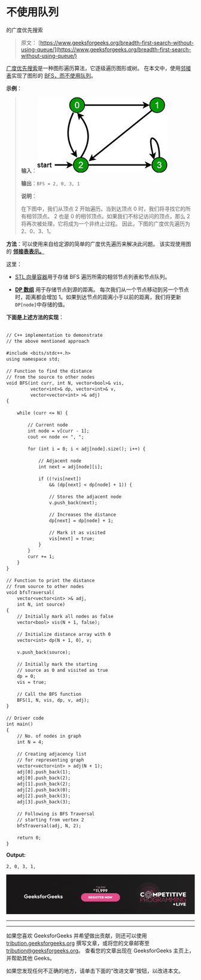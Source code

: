 # 不使用队列

的广度优先搜索

> 原文： [https://www.geeksforgeeks.org/breadth-first-search-without-using-queue/](https://www.geeksforgeeks.org/breadth-first-search-without-using-queue/)

[广度优先搜索](https://www.geeksforgeeks.org/breadth-first-search-or-bfs-for-a-graph/)是一种图形遍历算法，它逐级遍历图形或树。 在本文中，使用[邻接表](https://www.geeksforgeeks.org/prims-mst-for-adjacency-list-representation-greedy-algo-6/)实现了图形的 [BFS，而不使用](https://www.geeksforgeeks.org/breadth-first-search-or-bfs-for-a-graph/)[队列](http://www.geeksforgeeks.org/queue-data-structure/)。

**示例**：

> **输入**：![](img/40ca76ea468053c881ac72e49e82f1e2.png) 
>
> **输出**：`BFS = 2, 0, 3, 1`
>
> **说明**：
>
> 在下图中，我们从顶点 2 开始遍历。当到达顶点 0 时，我们将寻找它的所有相邻顶点。 2 也是 0 的相邻顶点。如果我们不标记访问的顶点，那么 2 将再次被处理，它将成为一个非终止过程。 因此，下图的广度优先遍历为 2、0、3、1。

**方法**：可以使用来自给定源的简单的广度优先遍历来解决此问题。 该实现使用图 的 [**邻接表表示。**](https://www.geeksforgeeks.org/prims-mst-for-adjacency-list-representation-greedy-algo-6/)

这里：

*   [STL 向量容器](https://www.geeksforgeeks.org/vector-in-cpp-stl/)用于存储 BFS 遍历所需的相邻节点列表和节点队列。

*   [**DP 数组**](https://www.geeksforgeeks.org/dynamic-programming/) 用于存储节点到源的距离。 每次我们从一个节点移动到另一个节点时，距离都会增加 1。如果到达节点的距离小于以前的距离，我们将更新`DP[node]`中存储的值。

**下面是上述方法的实现**：

```

// C++ implementation to demonstrate 
// the above mentioned approach 

#include <bits/stdc++.h> 
using namespace std; 

// Function to find the distance 
// from the source to other nodes 
void BFS(int curr, int N, vector<bool>& vis, 
         vector<int>& dp, vector<int>& v, 
         vector<vector<int> >& adj) 
{ 

    while (curr <= N) { 

        // Current node 
        int node = v[curr - 1]; 
        cout << node << ", "; 

        for (int i = 0; i < adj[node].size(); i++) { 

            // Adjacent node 
            int next = adj[node][i]; 

            if ((!vis[next]) 
                && (dp[next] < dp[node] + 1)) { 

                // Stores the adjacent node 
                v.push_back(next); 

                // Increases the distance 
                dp[next] = dp[node] + 1; 

                // Mark it as visited 
                vis[next] = true; 
            } 
        } 
        curr += 1; 
    } 
} 

// Function to print the distance 
// from source to other nodes 
void bfsTraversal( 
    vector<vector<int> >& adj, 
    int N, int source) 
{ 
    // Initially mark all nodes as false 
    vector<bool> vis(N + 1, false); 

    // Initialize distance array with 0 
    vector<int> dp(N + 1, 0), v; 

    v.push_back(source); 

    // Initially mark the starting 
    // source as 0 and visited as true 
    dp = 0; 
    vis = true; 

    // Call the BFS function 
    BFS(1, N, vis, dp, v, adj); 
} 

// Driver code 
int main() 
{ 
    // No. of nodes in graph 
    int N = 4; 

    // Creating adjacency list 
    // for representing graph 
    vector<vector<int> > adj(N + 1); 
    adj[0].push_back(1); 
    adj[0].push_back(2); 
    adj[1].push_back(2); 
    adj[2].push_back(0); 
    adj[2].push_back(3); 
    adj[3].push_back(3); 

    // Following is BFS Traversal 
    // starting from vertex 2 
    bfsTraversal(adj, N, 2); 

    return 0; 
} 

```

**Output:**

```
2, 0, 3, 1,

```

![competitive-programming-img](img/5211864e7e7a28eeeb039fa5d6073a24.png)

* * *

* * *

如果您喜欢 GeeksforGeeks 并希望做出贡献，则还可以使用 [tribution.geeksforgeeks.org](https://contribute.geeksforgeeks.org/) 撰写文章，或将您的文章邮寄至 tribution@geeksforgeeks.org。 查看您的文章出现在 GeeksforGeeks 主页上，并帮助其他 Geeks。

如果您发现任何不正确的地方，请单击下面的“改进文章”按钮，以改进本文。